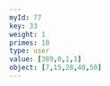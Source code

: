 ```yaml
---
myId: 77
key: 33
weight: 1
primes: 10
type: user
value: [389,0,1,1]
object: [7,15,28,40,50]
---
```

